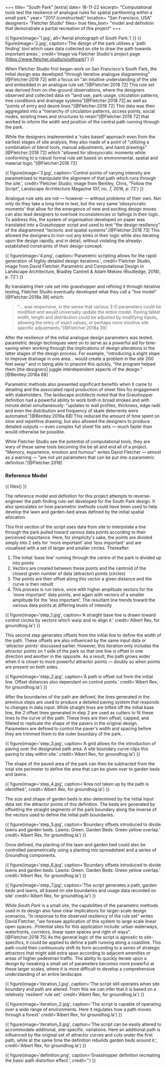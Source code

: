 +++
title=      "South Park"
[extra]
date=       18-11-22
excerpt=    "Computational tools test the resilience of analogue rules for spatial partitioning within a small park."
year=       "2017 (constructed)"
location=   "San Francisco, USA"
designers=  "Fletcher Studio"
files=      true
files_text= "model and definition that demonstrate a partial recreation of this project"
+++

{{ figure(image='1.jpg', alt='Aerial photograph of South Park.') }}
{{ figure(image='2.jpg', caption='The design of the park utilises a \'path finding\' tool which uses data collected on site to draw the path towards important areas.', credit='Image via Fletcher Studio\'s project page (https://www.fletcher.studio/southpark)') }}

When Fletcher Studio first began work on San Francisco's South Park, the initial design  was developed "through iterative analogue diagramming"[@Fletcher:2018 72] with a focus on "an intuitive understanding of the site and embedded in an analogue rule set."[@Fletcher:2018 72] This rule set was derived from on-the-ground observations, where the designers observed and collected data on "land use, park usage, circulation patterns, tree conditions and drainage systems"[@Fletcher:2018 72] as well as "points of entry and desire lines."[@Fletcher:2018 72] This data was then aggregated into a "hierarchy of circulation patterns, access points, social nodes, existing trees and structures to retain"[@Fletcher:2018 72] that worked to inform the width and position of the central path running through the park.

While the designers implemented a 'rules based' approach even from the earliest stages of site analysis, they also made of a point of "utilizing a combination of blend tools, manual adjustments, and hand drawings"[@Fletcher:2018 72] which "allowed for idiosyncratic moments while conforming to a robust formal rule set based on environmental, spatial and material logic."[@Fletcher:2018 72]

{{ figure(image='3.jpg', caption='Control points of varying intensity are parametrised to manipulate the alignment of that path which runs through the site.', credit='Fletcher Studio, image from Bentley, Chris, "Follow the Script", Landscape Architecture Magazine 107, no. 7, 2016, p. 72') }}

Analogue rule sets are not — however — without problems of their own. Not only do they take a long time to test, but the very same 'idiosyncratic moments' that allow for the emergence of new and exciting design moves can also lead designers to overlook inconsistencies or failings in their logic. To address this, the system of organisation  developed on paper was translated into a Grasshopper script and used to test "the design resiliency" of the diagrammed "tectonic and spatial systems".[@Fletcher:2018 73] This allowed the designers to iron-out any kinks in their logic while also iterating upon the design rapidly, and in detail, without violating the already-established constraints of their design concept.

{{ figure(image='4.png', caption='Parametric scripting allows for the rapid generation of highly detailed design iterations.', credit='Fletcher Studio, image from David Fletcher, Parametric and Computational Design in Landscape Architecture, Bradley Cantrell & Adam Mekies (Routledge, 2018), p. 72') }}

By translating their rule set into grasshopper and refining it through iterative testing, Fletcher Studio eventually developed what they call a "live model"[@Fletcher:2018a 39] which:

> "... was responsive, in the sense that various 3-D parameters could be modified and would universally update the entire model. Paving tablet width, length and distribution could be adjusted by modifying inputs, allowing the entry of exact values, or perhaps more intuitive site specific adjustments."[@Fletcher:2018a 39]

After the resilience of the initial analogue design parameters was tested, parametric design techniques went on to serve as a powerful aid for time-saving when working through the implications of design alterations in the latter stages of the design process. For example, "introducing a slight slope to improve drainage in one area... would create a problem in the site 200 feet away" and in being able to pinpoint this quickly, "the program helped them \[the designers\] juggle interdependent aspects of the design."[@Bentley:2016a 68]

Parametric methods also presented significant benefits when it came to detailing and the associated rapid production of sheet files for engagement with stakeholders. The landscape architects noted that the Grasshopper definition had a powerful ability to work both in broad strokes and with minute detail simultaneously: "updates to wall profiles, thickness, edge radii and even the distribution and frequency of skate deterrents were automated."[@Bentley:2016a 68] This reduced the amount of time spent on slow and repetitive drawing, but also allowed the designers to produce detailed outputs — even complex full sheet file sets — much faster than would otherwise be possible.

While Fletcher Studio see the potential of computational tools, they are wary of these same tools becoming the be all and end all of a project. "Memory, experience, emotion and humour" writes David Fletcher — almost as a warning — "are not yet parameters that can be put into a parametric definition."[@Fletcher:2018]

### Reference Model

{{ files() }}

The reference model and definition for this project attempts to reverse-engineer the path finding rule-set developed for the South Park design. It also speculates on how parametric methods could have been used to help develop the lawn and garden-bed areas defined by the initial spatial allocation.

This first section of the script uses data from site to interpolate a line through the park pulled toward various data points according to their perceived importance. Here, for simplicity's sake, the points are divided simply into 2 sets for 'more important' and 'less important' and are visualised with a set of larger and smaller circles. Thereafter:

1. The initial 'base line' running through the centre of the park is divided up into points
2. Vectors are created between these points and the centroid of the closest given number of data (attractor) points (circles)
3. The points are then offset along this vector a given distance and the curve is then rebuilt
4. This process is run twice, once with higher amplitude vectors for the 'more important' data points, and again with vectors of a smaller amplitude for the 'less important'. The resultant line trends toward the various data points at differing levels of intensity

{{ figure(image='step_1.jpg', caption='A straight base line is drawn toward control circles by vectors which warp and re-align it.'  credit='Albert Rex, for groundhog.la') }}

This second step generates offsets from the initial line to define the width of the path. These offsets are also influenced by the same input data or 'attractor points' discussed earlier. However, this iteration only includes the attractor points on 1 side of the park so that one line is offset in one direction and another in the opposite. As a result, the path grows wider when it is closer to more powerful attractor points — doubly so when points are present on both sides.

{{ figure(image='step_2.jpg', caption='A path is offset out from the initial line. Offset distances also dependant on control points.'  credit='Albert Rex, for groundhog.la') }}

After the boundaries of the path are defined, the lines generated in the previous steps are used to produce a detailed paving system that responds to changes in data input. While straight lines are lofted off the initial base line, the 2 offset lines generated in step 2 are used as cutters to fit these lines to the curve of the path. These lines are then offset, capped, and filleted to replicate the shape of the pavers in the original design. Parameters are defined to control the paver's width and spacing before they are trimmed them to the outer boundary of the park.

{{ figure(image='step_3.jpg', caption='A grid allows for the introduction of paving over the designated path area. A site boundary curve clips this paving to stay within site.'  credit='Albert Rex, for groundhog.la') }}

The shape of the paved area of the park can then be  subtracted from the total site perimeter to define the area that can be given over to garden beds and lawns.

{{ figure(image='step_4.jpg', caption='Area not taken up by the path is identified.', credit='Albert Rex, for groundhog.la') }}

The size and shape of garden beds is also determined by the initial input data set: the attractor points of this definition. The beds are generated by offsetting the straight segments of the park boundary along the inverse of the vectors used to define the initial path boundaries.

{{ figure(image='step_5.jpg', caption='Boundary offsets introduced to divide lawns and garden beds. Lawns: Green. Garden Beds: Green yellow overlap.'  credit='Albert Rex, for groundhog.la') }}

Once defined, the planting of the lawn and garden bed could also be controlled parametrically using a planting mix spreadsheet and a series of Groundhog components.

{{ figure(image='step_6.jpg', caption='Boundary offsets introduced to divide lawns and garden beds. Lawns: Green. Garden Beds: Green yellow overlap.'  credit='Albert Rex, for groundhog.la') }}

{{ figure(image='step_7.jpg', caption='The script generates a path, garden beds and lawns, all based on site boundaries and usage data recorded on site'  credit='Albert Rex, for groundhog.la') }}

While *South Park* is a small site, the capabilities of the parametric methods used in its design also have clear implications for larger-scale design scenarios. "In response to the observed resiliency of the rule set" writes David Fletcher, "we foresee application of this system to large scale linear open spaces...Potential sites for this application include: urban waterways, waterfronts, corridors, linear open spaces and right of ways".[@Fletcher:2018 75] As the general logic of the script is agnostic to site-specifics, it could be applied to define a path running along a coastline. This path could then continuously shift its form according to a series of strategic attractors that might add extra span according to adjacent amenities or areas of higher pedestrian traffic. The ability to quickly iterate upon a design by tweaking a small set of parameters becomes more powerful at these larger scales, where it is more difficult to develop a comprehensive understanding of an entire landscape.

{{ figure(image='iteration_1.jpg', caption='The script still operates when site boundary and path are altered. From this we can infer that it is based on a relatively \'resilient\' rule set.'  credit='Albert Rex, for groundhog.la') }}

{{ figure(image='iteration_2.jpg', caption='The script is capable of operating over a wide range of environments. Here it regulates how a path moves through a forest.'  credit='Albert Rex, for groundhog.la') }}

{{ figure(image='iteration_3.jpg', caption='The script can be easily altered to accommodate additional, site-specific. variations. Here an additional path is influenced by the original set of attractor curves and cuts under the first path, while at the same time the definition rebuilds garden beds around it.', credit='Albert Rex, for groundhog.la') }}

{{ figure(image='definition.png', caption='Grasshopper definition recreating the basic path distortion effect.', credit='') }}

